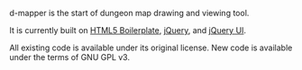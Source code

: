 d-mapper is the start of dungeon map drawing and viewing tool.

It is currently built on [HTML5 Boilerplate](http://html5boilerplate.com), [jQuery](http://jquery.com), and [jQuery UI](http://jqueryui.com/).

All existing code is available under its original license.  New code is available under the terms of GNU GPL v3.
